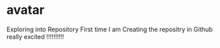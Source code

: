 # avatar
Exploring into Repository
First time I am Creating the repositry in Github really excited !!!!!!!!!!

